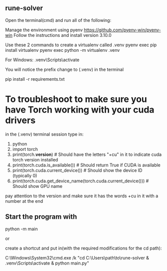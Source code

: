 ## rune-solver
Open the terminal(cmd) and run all of the following:

Manage the environment using pyenv
https://github.com/pyenv-win/pyenv-win
Follow the instructions and install version 3.10.0

Use these 2 commands to create a virtualenv called .venv
pyenv exec pip install virtualenv
pyenv exec python -m virtualenv .venv

For Windows:
.venv\Scripts\activate

You will notice the prefix change to (.venv) in the terminal

pip install -r requirements.txt

# To troubleshoot to make sure you have Torch working with your cuda drivers
in the (.venv) terminal session type in:
1. python
2. import torch
3. print(torch.__version__)            # Should have the letters "+cu" in it to indicate cuda torch version installed
4. print(torch.cuda.is_available())    # Should return True if CUDA is available
5. print(torch.cuda.current_device())  # Should show the device ID (typically 0)
6. print(torch.cuda.get_device_name(torch.cuda.current_device()))  # Should show GPU name

pay attention to the version and make sure it has the words +cu in it with a number at the end


## Start the program with
python -m main

or

create a shortcut and put in(with the required modifications for the cd path):

C:\Windows\System32\cmd.exe /k "cd C:\Users\path\to\rune-solver & .venv\Scripts\activate & python main.py"